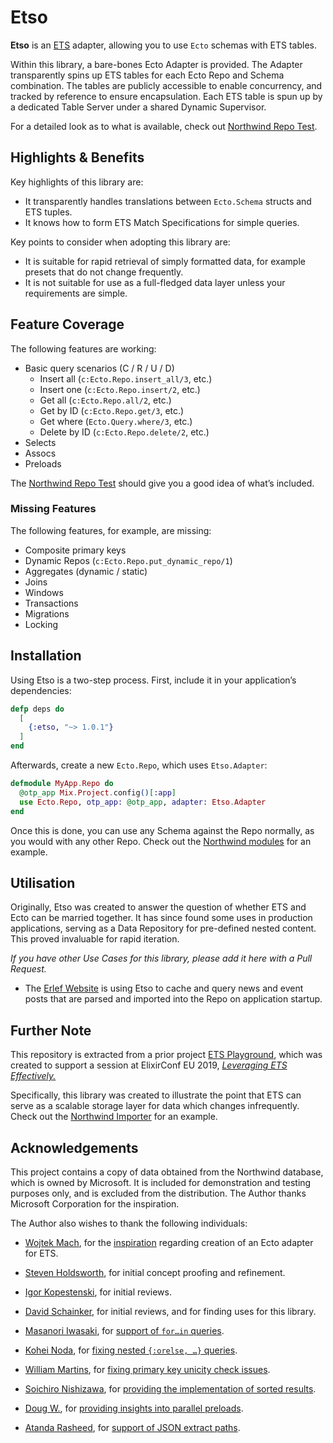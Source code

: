 # Etso

**Etso** is an [ETS][erlang-ets] adapter, allowing you to use `Ecto` schemas with ETS tables.

Within this library, a bare-bones Ecto Adapter is provided. The Adapter transparently spins up ETS tables for each Ecto Repo and Schema combination. The tables are publicly accessible to enable concurrency, and tracked by reference to ensure encapsulation. Each ETS table is spun up by a dedicated Table Server under a shared Dynamic Supervisor.

For a detailed look as to what is available, check out [Northwind Repo Test][northwind-repo-test].

## Highlights & Benefits

Key highlights of this library are:

- It transparently handles translations between `Ecto.Schema` structs and ETS tuples.
- It knows how to form ETS Match Specifications for simple queries.

Key points to consider when adopting this library are:

- It is suitable for rapid retrieval of simply formatted data, for example presets that do not change frequently.
- It is not suitable for use as a full-fledged data layer unless your requirements are simple.

## Feature Coverage

The following features are working:

- Basic query scenarios (C / R / U / D)
  - Insert all (`c:Ecto.Repo.insert_all/3`, etc.)
  - Insert one (`c:Ecto.Repo.insert/2`, etc.)
  - Get all (`c:Ecto.Repo.all/2`, etc.)
  - Get by ID (`c:Ecto.Repo.get/3`, etc.)
  - Get where (`Ecto.Query.where/3`, etc.)
  - Delete by ID (`c:Ecto.Repo.delete/2`, etc.)
- Selects
- Assocs
- Preloads

The [Northwind Repo Test][northwind-repo-test] should give you a good idea of what’s included.

### Missing Features

The following features, for example, are missing:

- Composite primary keys
- Dynamic Repos (`c:Ecto.Repo.put_dynamic_repo/1`)
- Aggregates (dynamic / static)
- Joins
- Windows
- Transactions
- Migrations
- Locking

## Installation

Using Etso is a two-step process. First, include it in your application’s dependencies:

```elixir
defp deps do
  [
    {:etso, "~> 1.0.1"}
  ]
end
```

Afterwards, create a new `Ecto.Repo`, which uses `Etso.Adapter`:

```elixir
defmodule MyApp.Repo do
  @otp_app Mix.Project.config()[:app]
  use Ecto.Repo, otp_app: @otp_app, adapter: Etso.Adapter
end
```

Once this is done, you can use any Schema against the Repo normally, as you would with any other Repo. Check out the [Northwind modules][northwind] for an example.

## Utilisation

Originally, Etso was created to answer the question of whether ETS and Ecto can be married together. It has since found some uses in production applications, serving as a Data Repository for pre-defined nested content. This proved invaluable for rapid iteration.

*If you have other Use Cases for this library, please add it here with a Pull Request.*

- The [Erlef Website](https://github.com/erlef/website) is using Etso to cache and query news and event posts that are parsed and imported into the Repo on application startup. 

## Further Note

This repository is extracted from a prior project [ETS Playground][evadne-ets-playground], which was created to support a session at ElixirConf EU 2019, [*Leveraging ETS Effectively.*][evadne-ets-deck]

Specifically, this library was created to illustrate the point that ETS can serve as a scalable storage layer for data which changes infrequently. Check out the [Northwind Importer][northwind-importer] for an example.

## Acknowledgements

This project contains a copy of data obtained from the Northwind database, which is owned by Microsoft. It is included for demonstration and testing purposes only, and is excluded from the distribution. The Author thanks Microsoft Corporation for the inspiration.

The Author also wishes to thank the following individuals:

- [Wojtek Mach][wojtekmach], for the [inspiration](https://github.com/wojtekmach/ets_ecto) regarding creation of an Ecto adapter for ETS.

- [Steven Holdsworth](https://github.com/holsee), for initial concept proofing and refinement.

- [Igor Kopestenski](https://github.com/laymer), for initial reviews.

- [David Schainker](https://github.com/schainks), for initial reviews, and for finding uses for this library.

- [Masanori Iwasaki][curi1119], for [support of `for…in` queries][pr-6].

- [Kohei Noda][pobo380], for [fixing nested `{:orelse, …}` queries][pr-10].

- [William Martins][wmartins], for [fixing primary key unicity check issues][gh-7].

- [Soichiro Nishizawa][soichiro-nishizawa], for [providing the implementation of sorted results][gh-12].

- [Doug W.][harmon25], for [providing insights into parallel preloads][gh-13].

- [Atanda Rasheed][heywhy], for [support of JSON extract paths][gh-13].

[erlang-ets]: http://erlang.org/doc/man/ets.html
[northwind]: https://github.com/evadne/etso/tree/master/test/support/northwind
[northwind-importer]: https://github.com/evadne/etso/tree/master/test/support/northwind/importer.ex
[northwind-repo-test]: https://github.com/evadne/etso/blob/master/test/northwind/repo_test.exs
[evadne-ets-playground]: https://github.com/evadne/ets-playground
[evadne-ets-deck]: https://speakerdeck.com/evadne/leveraging-ets-effectively
[wojtekmach]: https://github.com/wojtekmach
[curi1119]: https://github.com/curi1119
[pr-6]: https://github.com/evadne/etso/pull/6
[pobo380]: https://github.com/pobo380
[pr-10]: https://github.com/evadne/etso/pull/10
[wmartins]: https://github.com/wmartins
[gh-7]: https://github.com/evadne/etso/issues/7
[soichiro-nishizawa]: https://github.com/soichiro-nishizawa
[gh-12]: https://github.com/evadne/etso/issues/12
[harmon25]: https://github.com/harmon25
[gh-13]: https://github.com/evadne/etso/issues/13
[heywhy]: https://github.com/heywhy
[gh-20]: https://github.com/evadne/etso/issues/20
